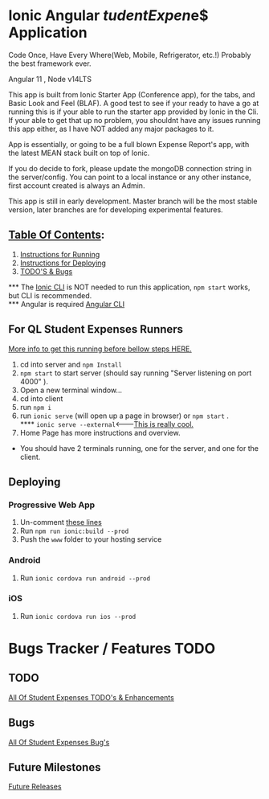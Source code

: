 # Ionic Angular $tudent Expen$e$ Application

Code Once, Have Every Where(Web, Mobile, Refrigerator, etc.!)
Probably the best framework ever.

Angular 11 , Node v14LTS

This app is built from Ionic Starter App (Conference app), for the tabs, and Basic Look and Feel (BLAF).
A good test to see if your ready to have a go at running this is if your able to run the starter app 
provided by Ionic in the Cli.  If your able to get that up no problem, you shouldnt have any issues
running this app either, as I have NOT added any major packages to it.

App is essentially, or going to be a full blown Expense Report's app, with the latest MEAN stack built on top of Ionic.

If you do decide to fork, please update the mongoDB connection string in the server/config.
You can point to a local instance or any other instance, first account created is always an Admin.

This app is still in early development.  Master branch will be the most stable version, later branches are for developing experimental features.  

## <u>Table Of Contents</u>:
1. <a href="#for-ql-student-expenses-runners">Instructions for Running</a>
2. <a href="#deploying">Instructions for Deploying</a>
3. <a href="#bugs-tracker--features-todo">TODO'S & Bugs</a>
   
*** The <a href="https://ionicframework.com/docs/cli">Ionic CLI</a> is NOT needed to run this application, `npm start` works, but CLI is recommended.
<br/>*** Angular is required <a href="https://cli.angular.io/">Angular CLI</a>

## For QL Student Expenses Runners  

<a href="https://github.com/mikecrf121/ql-student-expenses-ionic/issues/11">More info to get this running before bellow steps HERE.</a>

1. cd into server and `npm Install`
2. `npm start` to start server (should say running "Server listening on port 4000" ).
3. Open a new terminal window...
4. cd into client
5. run `npm i`
6. run `ionic serve` (will open up a page in browser) or `npm start` .<br/>
**** `ionic serve --external`<---<a href="https://ionicframework.com/docs/cli/commands/serve">This is really cool.</a> 
7. Home Page has more instructions and overview.

* You should have 2 terminals running, one for the server, and one for the client.


## Deploying

### Progressive Web App

1. Un-comment [these lines](https://github.com/ionic-team/ionic2-app-base/blob/master/src/index.html#L21)
2. Run `npm run ionic:build --prod`
3. Push the `www` folder to your hosting service

### Android

1. Run `ionic cordova run android --prod`

### iOS

1. Run `ionic cordova run ios --prod`

# Bugs Tracker / Features TODO

## TODO

<a href="https://github.com/mikecrf121/ql-student-expenses-ionic/labels/enhancement">All Of Student Expenses TODO's & Enhancements<a>

## Bugs

<a href="https://github.com/mikecrf121/ql-student-expenses-ionic/labels/bug">All Of Student Expenses Bug's<a>

## Future Milestones

<a href="https://github.com/mikecrf121/ql-student-expenses-ionic/issues/14">Future Releases</a>



